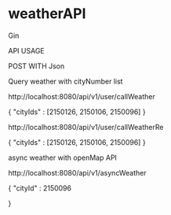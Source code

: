 # weatherAPI
Gin


API USAGE

POST WITH Json

Query weather with cityNumber list

http://localhost:8080/api/v1/user/callWeather

{
    "cityIds" : [2150126, 2150106, 2150096]
}


http://localhost:8080/api/v1/user/callWeatherRe

{
    "cityIds" : [2150126, 2150106, 2150096]
}

async weather with openMap API

http://localhost:8080/api/v1/asyncWeather

{
    "cityId" : 2150096

}

